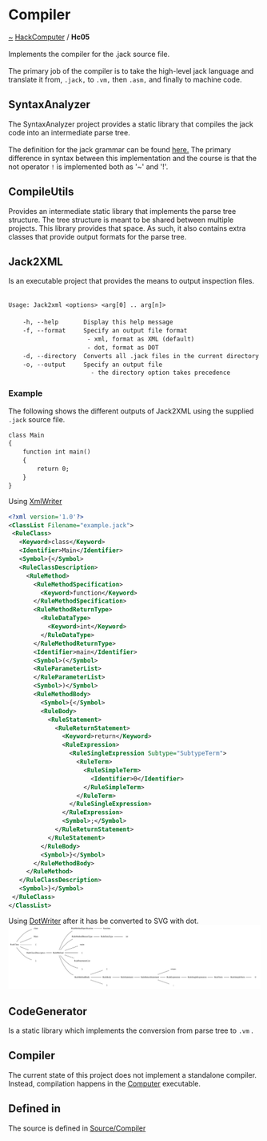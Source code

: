 <a id="compiler"></a>
<h1>Compiler</h1>
<a id="a01584"></a>
<a href="https://github.com/CharlesCarley/HackComputer#~">~</a>
<a href="index.md#index">HackComputer</a>
<span class="inline-text">/</span>
<span class="bold-text"><b>Hc05</b></span>
<br/>
<br/>
<span class="inline-text">Implements the compiler for the .jack source file.</span>
<br/>
<br/>
<span class="inline-text">
The primary job of the compiler is to take the high-level jack language and translate it from, </span>
<code class="typewriter">.jack,</code>
<span class="inline-text"> to </span>
<code class="typewriter">.vm,</code>
<span class="inline-text"> then </span>
<code class="typewriter">.asm,</code>
<span class="inline-text"> and finally to machine code.</span>
<a id="syntaxanalyzer"></a>
<h2>SyntaxAnalyzer</h2>
<span class="inline-text">The SyntaxAnalyzer project provides a static library that compiles the jack code into an intermediate parse tree. </span>
<br/>
<br/>
<span class="inline-text">
The definition for the jack grammar can be found </span>
<a href="../../Source/Compiler/Analyzer/Jack.grm#here.">here.</a>
<span class="inline-text"> The primary difference in syntax between this implementation and the course is that the not operator </span>
<code class="typewriter">!</code>
<span class="inline-text"> is implemented both as &apos;~&apos; and &apos;!&apos;.</span>
<a id="compileutils"></a>
<h2>CompileUtils</h2>
<span class="inline-text">Provides an intermediate static library that implements the parse tree structure. The tree structure is meant to be shared between multiple projects. This library provides that space. As such, it also contains extra classes that provide output formats for the parse tree.</span>
<a id="jack2xml"></a>
<h2>Jack2XML</h2>
<span class="inline-text">Is an executable project that provides the means to output inspection files.</span>
<br/>
<br/>

```txt
Usage: Jack2xml <options> <arg[0] .. arg[n]>

    -h, --help       Display this help message
    -f, --format     Specify an output file format
                      - xml, format as XML (default)
                      - dot, format as DOT
    -d, --directory  Converts all .jack files in the current directory to .xml
    -o, --output     Specify an output file
                       - the directory option takes precedence
```
<a id="example"></a>
<h3>Example</h3>
<span class="inline-text">The following shows the different outputs of Jack2XML using the supplied </span>
<code class="typewriter">.jack</code>
<span class="inline-text"> source file.</span>

```txt
class Main
{
    function int main()
    {
        return 0;
    }
}
```
<span class="inline-text">Using </span>
<a href="a01185.md#xmlwriterimpl">XmlWriter</a>

```xml
<?xml version='1.0'?>
<ClassList Filename="example.jack">
 <RuleClass>
   <Keyword>class</Keyword>
   <Identifier>Main</Identifier>
   <Symbol>{</Symbol>
   <RuleClassDescription>
     <RuleMethod>
       <RuleMethodSpecification>
         <Keyword>function</Keyword>
       </RuleMethodSpecification>
       <RuleMethodReturnType>
         <RuleDataType>
           <Keyword>int</Keyword>
         </RuleDataType>
       </RuleMethodReturnType>
       <Identifier>main</Identifier>
       <Symbol>(</Symbol>
       <RuleParameterList>
       </RuleParameterList>
       <Symbol>)</Symbol>
       <RuleMethodBody>
         <Symbol>{</Symbol>
         <RuleBody>
           <RuleStatement>
             <RuleReturnStatement>
               <Keyword>return</Keyword>
               <RuleExpression>
                 <RuleSingleExpression Subtype="SubtypeTerm">
                   <RuleTerm>
                     <RuleSimpleTerm>
                       <Identifier>0</Identifier>
                     </RuleSimpleTerm>
                   </RuleTerm>
                 </RuleSingleExpression>
               </RuleExpression>
               <Symbol>;</Symbol>
             </RuleReturnStatement>
           </RuleStatement>
         </RuleBody>
         <Symbol>}</Symbol>
       </RuleMethodBody>
     </RuleMethod>
   </RuleClassDescription>
   <Symbol>}</Symbol>
 </RuleClass>
</ClassList>
```
<span class="inline-text">Using </span>
<a href="a01165.md#dotwriterimpl">DotWriter</a>
<span class="inline-text"> after it has be converted to SVG with dot.</span>
<img src="../images/Example.svg"/><a id="codegenerator"></a>
<h2>CodeGenerator</h2>
<span class="inline-text">Is a static library which implements the conversion from parse tree to </span>
<code class="typewriter">.vm</code>
<span class="inline-text">.</span>
<a id="compiler"></a>
<h2>Compiler</h2>
<span class="inline-text">The current state of this project does not implement a standalone compiler. Instead, compilation happens in the </span>
<a href="a01585.md#hc06">Computer</a>
<span class="inline-text"> executable.</span>
<a id="a01584_1hc05defined"></a>
<a id="defined-in"></a>
<h2>Defined in</h2>
<span class="inline-text">The source is defined in </span>
<a href="../../Source/Compiler#source-compiler">Source/Compiler</a>
<br/>
</div>
</div>
</body>
</html>
